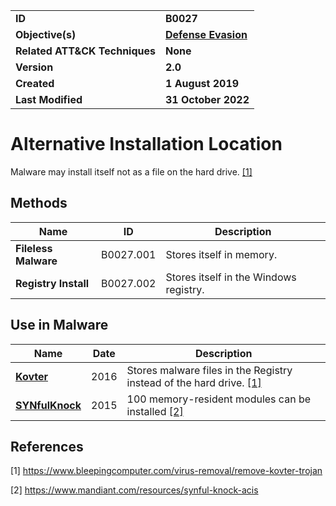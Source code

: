 <table>
<tr>
<td><b>ID</b></td>
<td><b>B0027</b></td>
</tr>
<tr>
<td><b>Objective(s)</b></td>
<td><b><a href="../defense-evasion">Defense Evasion</a></b></td>
</tr>
<tr>
<td><b>Related ATT&CK Techniques</b></td>
<td><b>None</b></td>
</tr>
<tr>
<td><b>Version</b></td>
<td><b>2.0</b></td>
</tr>
<tr>
<td><b>Created</b></td>
<td><b>1 August 2019</b></td>
</tr>
<tr>
<td><b>Last Modified</b></td>
<td><b>31 October 2022</b></td>
</tr>
</table>


Alternative Installation Location
=================================
Malware may install itself not as a file on the hard drive. [[1]](#1)

Methods
------- 
|Name|ID|Description|
|---|---|---|
|**Fileless Malware**|B0027.001|Stores itself in memory.|
|**Registry Install**|B0027.002|Stores itself in the Windows registry.|

## Use in Malware

|Name|Date|Description|
|---|---|---|
|[**Kovter**](../xample-malware/kovter.md)|2016|Stores malware files in the Registry instead of the hard drive. [[1]](#1)|
|[**SYNfulKnock**](../xample-malware/synful-knock.md)|2015|100 memory-resident modules can be installed  [[2]](#2)|

## References

<a name="1">[1]</a> https://www.bleepingcomputer.com/virus-removal/remove-kovter-trojan

<a name="2">[2]</a> https://www.mandiant.com/resources/synful-knock-acis
